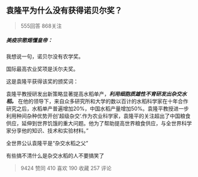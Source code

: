 ## 袁隆平为什么没有获得诺贝尔奖？
> 555回答  868关注
##### 美疫宗愍焬懂皇帝：
我想说一句，诺贝尔没有农学奖。

国际最高农业奖项是沃尔夫奖。

这是袁隆平获得该奖的颁奖词：

袁隆平教授研发出新策略显著提高水稻单产，***利用细胞质雄性不育研发出杂交水稻。*** 在他的领导下，来自众多研究所和大学的数以百计的水稻科学家在十年合作研究之后，水稻单产普遍增加20%，中国水稻产量增加50%。袁隆平教授进一步利用种间杂种优势开创’超级杂交‘.作为农业科学家，袁隆平的关注超出了中国粮食供应，延伸到世界饥饿的重大问题。他为了帮助提高世界粮食供应，与全世界科学家分享他的知识、技术和实验材料。”

全世界公认袁隆平是“杂交水稻之父”

有些搞不清什么是杂交水稻的人不要搞笑了

> 9424 赞同 410 喜欢 190 收藏 257 评论
